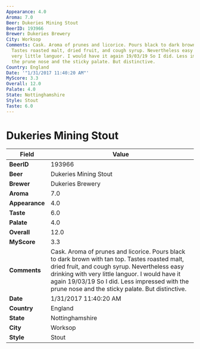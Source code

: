 ```yaml
---
Appearance: 4.0
Aroma: 7.0
Beer: Dukeries Mining Stout
BeerID: 193966
Brewer: Dukeries Brewery
City: Worksop
Comments: Cask. Aroma of prunes and licorice. Pours black to dark brown with tan top.
  Tastes roasted malt, dried fruit, and cough syrup. Nevertheless easy drinking with
  very little languor. I would have it again 19/03/19 So I did. Less impressed with
  the prune nose and the sticky palate. But distinctive.
Country: England
Date: '"1/31/2017 11:40:20 AM"'
MyScore: 3.3
Overall: 12.0
Palate: 4.0
State: Nottinghamshire
Style: Stout
Taste: 6.0
---
```


# Dukeries Mining Stout

| Field         | Value |
|---------------|-------|
| **BeerID** | 193966 |
| **Beer** | Dukeries Mining Stout |
| **Brewer** | Dukeries Brewery |
| **Aroma** | 7.0 |
| **Appearance** | 4.0 |
| **Taste** | 6.0 |
| **Palate** | 4.0 |
| **Overall** | 12.0 |
| **MyScore** | 3.3 |
| **Comments** | Cask. Aroma of prunes and licorice. Pours black to dark brown with tan top. Tastes roasted malt, dried fruit, and cough syrup. Nevertheless easy drinking with very little languor. I would have it again 19/03/19 So I did. Less impressed with the prune nose and the sticky palate. But distinctive. |
| **Date** | 1/31/2017 11:40:20 AM |
| **Country** | England |
| **State** | Nottinghamshire |
| **City** | Worksop |
| **Style** | Stout |
